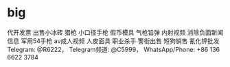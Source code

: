 # big
代开发票 出售小冰砖 猎枪 小口径手枪 假币模具 气枪铅弹 内射视频 消除负面新闻信息 军用54手枪 av成人视频 人皮面具 职业杀手 警衔出售 短狗销售 氰化钾批发  Telegram: @R6222， Telegram频道: @C5999， WhatsApp/Phone: +86 136 6622 3784
